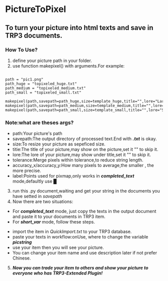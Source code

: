 # PictureToPixel
## To turn your picture into html texts and save in TRP3 documents.
### How To Use?
1. define your picture path in your folder.
2. use function makepixel() with arguments.For example:
```

path = "pic1.png"
path_huge = "topixeled_huge.txt"
path_medium = "topixeled_medium.txt"
path_small = "topixeled_small.txt"

makepixel(path,savepath=path_huge,size=template_huge,title="",lore="LargeSize",tolerance=4,accuracy_y=8,accuracy_x=8,mode=completed_text)
makepixel(path,savepath=path_medium,size=template_medium,title="",lore="MediumSize",tolerance=4)
makepixel(path,savepath=path_small,size=template_small,title="",lore="SmallSize",tolerance=4)
```
### Note:what are theses args?
- path:Your picture's path
- savepath:The output directory of processed text.End with ***.txt*** is okay.
- size:To resize your picture as sepeficed size.
- titie:The title of your picture,may show on the picture,set it "" to skip it.
- lore:The lore of your picture,may show under title,set it "" to skip it.
- tolerance:Merge pixels within tolerance,to reduce string length.
- accuracy_x/accuracy_y:How many pixels to average,the smaller , the more precise.
- label:Points used for pixmap,only works in ***completed_text*** mode,defaultly use ***█***
3. run this .py document,waiting and get your string in the documents you have setted in *savepath*
4. Now there are two situations:
* For ***completed_text*** mode, just copy the texts in the output document and paste it to your documents in TRP3 item.
* For ***short_var*** mode, follow these steps.
- import the item in *QuickImport.txt* to your TRP3 database.
- paste your texts in workflow:onUse, where to change the variable ***picstring***
- use your item then you will see your picture.
- You can change your item name and use description later if not prefer Chinese.
5. ***Now you can trade your item to others and show your picture to everyone who has TRP3-Extended Plugin!***